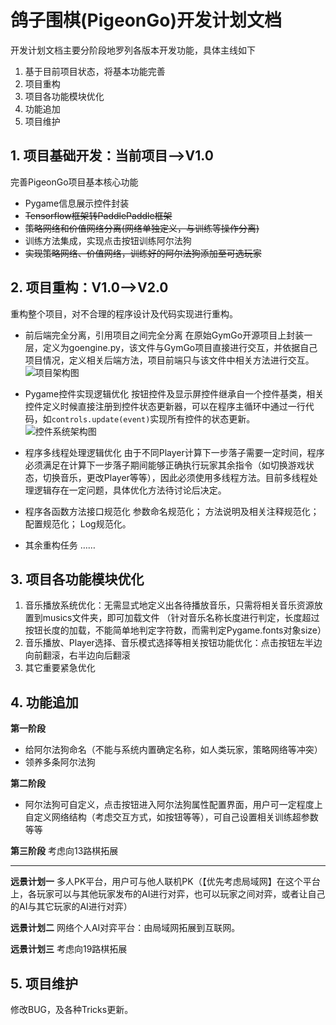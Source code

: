﻿# 鸽子围棋(PigeonGo)开发计划文档
开发计划文档主要分阶段地罗列各版本开发功能，具体主线如下
1. 基于目前项目状态，将基本功能完善
2. 项目重构
3. 项目各功能模块优化
4. 功能追加
5. 项目维护

## 1. 项目基础开发：当前项目-->V1.0
完善PigeonGo项目基本核心功能
- Pygame信息展示控件封装
- ~~Tensorflow框架转PaddlePaddle框架~~
- ~~策略网络和价值网络分离(网络单独定义，与训练等操作分离)~~
- 训练方法集成，实现点击按钮训练阿尔法狗
- ~~实现策略网络、价值网络，训练好的阿尔法狗添加至可选玩家~~

## 2. 项目重构：V1.0-->V2.0
重构整个项目，对不合理的程序设计及代码实现进行重构。
- 前后端完全分离，引用项目之间完全分离
在原始GymGo开源项目上封装一层，定义为goengine.py，该文件与GymGo项目直接进行交互，并依据自己项目情况，定义相关后端方法，项目前端只与该文件中相关方法进行交互。
![项目架构图](https://img-blog.csdnimg.cn/e87f822779b04a2c9cc3f13e2b226767.png?x-oss-process=image/watermark,type_ZHJvaWRzYW5zZmFsbGJhY2s,shadow_50,text_Q1NETiBARGVlcEdlR2U=,size_20,color_FFFFFF,t_70,g_se,x_16#pic_center)
- Pygame控件实现逻辑优化
按钮控件及显示屏控件继承自一个控件基类，相关控件定义时候直接注册到控件状态更新器，可以在程序主循环中通过一行代码，如`controls.update(event)`实现所有控件的状态更新。
![控件系统架构图](https://img-blog.csdnimg.cn/c2e4b12120bc4d5d86ba29d8dc08a1c4.png?x-oss-process=image/watermark,type_ZHJvaWRzYW5zZmFsbGJhY2s,shadow_50,text_Q1NETiBARGVlcEdlR2U=,size_19,color_FFFFFF,t_70,g_se,x_16#pic_center)

- 程序多线程处理逻辑优化
由于不同Player计算下一步落子需要一定时间，程序必须满足在计算下一步落子期间能够正确执行玩家其余指令（如切换游戏状态，切换音乐，更改Player等等），因此必须使用多线程方法。目前多线程处理逻辑存在一定问题，具体优化方法待讨论后决定。
- 程序各函数方法接口规范化
参数命名规范化；
方法说明及相关注释规范化；
配置规范化；
Log规范化。
- 其余重构任务
……

## 3. 项目各功能模块优化
1. 音乐播放系统优化：无需显式地定义出各待播放音乐，只需将相关音乐资源放置到musics文件夹，即可加载文件
（针对音乐名称长度进行判定，长度超过按钮长度的加载，不能简单地判定字符数，而需判定Pygame.fonts对象size）
2. 音乐播放、Player选择、音乐模式选择等相关按钮功能优化：点击按钮左半边向前翻滚，右半边向后翻滚
3. 其它重要紧急优化

## 4. 功能追加
**第一阶段**
- 给阿尔法狗命名（不能与系统内置确定名称，如人类玩家，策略网络等冲突）
- 领养多条阿尔法狗

**第二阶段**
- 阿尔法狗可自定义，点击按钮进入阿尔法狗属性配置界面，用户可一定程度上自定义网络结构（考虑交互方式，如按钮等等），可自己设置相关训练超参数等等

**第三阶段**
考虑向13路棋拓展

***
**远景计划一**
多人PK平台，用户可与他人联机PK（【优先考虑局域网】在这个平台上，各玩家可以与其他玩家发布的AI进行对弈，也可以玩家之间对弈，或者让自己的AI与其它玩家的AI进行对弈）

**远景计划二**
网络个人AI对弈平台：由局域网拓展到互联网。

**远景计划三**
考虑向19路棋拓展

## 5. 项目维护
修改BUG，及各种Tricks更新。






